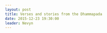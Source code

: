 ```yaml
---
layout: post
title: Verses and stories from the Dhammapada
date: 2015-12-23 19:30:00
leader: Nevyn    
---
```

